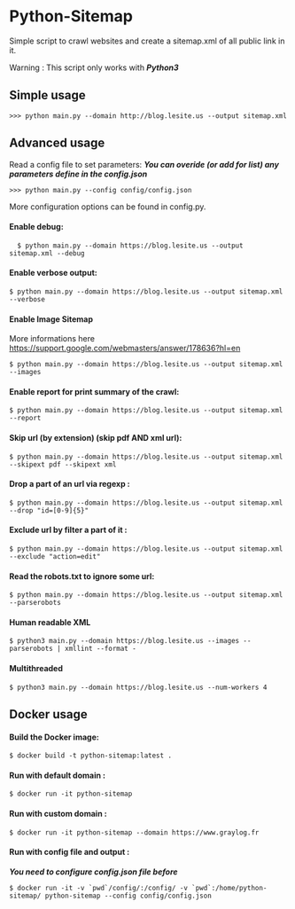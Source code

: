 # Python-Sitemap

Simple script to crawl websites and create a sitemap.xml of all public link in it.

Warning : This script only works with ***Python3***

## Simple usage

	>>> python main.py --domain http://blog.lesite.us --output sitemap.xml

## Advanced usage

Read a config file to set parameters:
***You can overide (or add for list) any parameters define in the config.json***

	>>> python main.py --config config/config.json
More configuration options can be found in config.py.

#### Enable debug:

  ```
	$ python main.py --domain https://blog.lesite.us --output sitemap.xml --debug
  ```

#### Enable verbose output:

  ```
  $ python main.py --domain https://blog.lesite.us --output sitemap.xml --verbose
  ```

#### Enable Image Sitemap

More informations here https://support.google.com/webmasters/answer/178636?hl=en

  ```
  $ python main.py --domain https://blog.lesite.us --output sitemap.xml --images
  ```

#### Enable report for print summary of the crawl:

  ```
  $ python main.py --domain https://blog.lesite.us --output sitemap.xml --report
  ```

#### Skip url (by extension) (skip pdf AND xml url):

  ```
  $ python main.py --domain https://blog.lesite.us --output sitemap.xml --skipext pdf --skipext xml
  ```

#### Drop a part of an url via regexp :

  ```
  $ python main.py --domain https://blog.lesite.us --output sitemap.xml --drop "id=[0-9]{5}"
  ```

#### Exclude url by filter a part of it :

  ```
  $ python main.py --domain https://blog.lesite.us --output sitemap.xml --exclude "action=edit"
  ```

#### Read the robots.txt to ignore some url:

  ```
  $ python main.py --domain https://blog.lesite.us --output sitemap.xml --parserobots
  ```

#### Human readable XML

```
$ python3 main.py --domain https://blog.lesite.us --images --parserobots | xmllint --format -
```

#### Multithreaded

```
$ python3 main.py --domain https://blog.lesite.us --num-workers 4
```

## Docker usage

#### Build the Docker image:

  ```
  $ docker build -t python-sitemap:latest .
  ```

#### Run with default domain :

  ```
  $ docker run -it python-sitemap
  ```

#### Run with custom domain :

  ```
  $ docker run -it python-sitemap --domain https://www.graylog.fr
  ```

#### Run with config file and output :
***You need to configure config.json file before***

  ```
  $ docker run -it -v `pwd`/config/:/config/ -v `pwd`:/home/python-sitemap/ python-sitemap --config config/config.json
  ```
